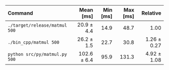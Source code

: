 | Command | Mean [ms] | Min [ms] | Max [ms] | Relative |
|:---|---:|---:|---:|---:|
| `./target/release/matmul 500` | 20.9 ± 4.4 | 14.9 | 48.7 | 1.00 |
| `./bin_cpp/matmul 500` | 26.2 ± 1.5 | 22.7 | 30.8 | 1.26 ± 0.27 |
| `python src/py/matmul.py 500` | 102.6 ± 6.4 | 95.9 | 131.3 | 4.92 ± 1.08 |
